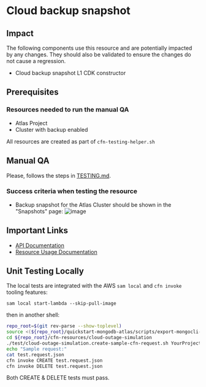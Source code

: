 # Cloud backup snapshot

## Impact 
The following components use this resource and are potentially impacted by any changes. They should also be validated to ensure the changes do not cause a regression.
 - Cloud backup snapshot L1 CDK constructor


## Prerequisites 
### Resources needed to run the manual QA
- Atlas Project
- Cluster with backup enabled



All resources are created as part of `cfn-testing-helper.sh`

## Manual QA
Please, follows the steps in [TESTING.md](../../../TESTING.md.md).


### Success criteria when testing the resource
- Backup snapshot for the Atlas Cluster should be shown in the "Snapshots" page:
![image](https://user-images.githubusercontent.com/5663078/227233348-ea32d93a-bfc6-468a-b111-fb12bc0a50ec.png)


## Important Links
- [API Documentation](https://www.mongodb.com/docs/atlas/reference/api-resources-spec/#tag/Cloud-Backups-Schedule)
- [Resource Usage Documentation](https://www.mongodb.com/docs/atlas/backup/cloud-backup/restore-from-snapshot/)

## Unit Testing Locally

The local tests are integrated with the AWS `sam local` and `cfn invoke` tooling features:
```
sam local start-lambda --skip-pull-image
```
then in another shell:
```bash
repo_root=$(git rev-parse --show-toplevel)
source <(${repo_root}/quickstart-mongodb-atlas/scripts/export-mongocli-config.py)
cd ${repo_root}/cfn-resources/cloud-outage-simulation
./test/cloud-outage-simulation.create-sample-cfn-request.sh YourProjectID ClusterName > test.request.json 
echo "Sample request:"
cat test.request.json
cfn invoke CREATE test.request.json 
cfn invoke DELETE test.request.json 
```

Both CREATE & DELETE tests must pass.
